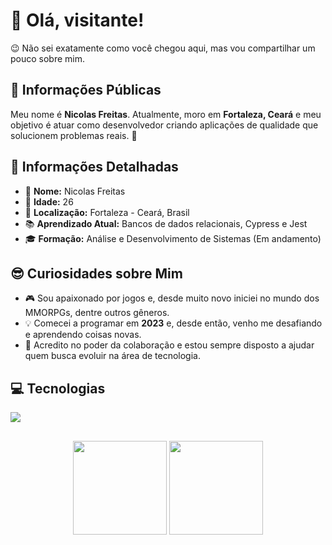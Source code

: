 # 👋 Olá, visitante!

😉 Não sei exatamente como você chegou aqui, mas vou compartilhar um pouco sobre mim. 

## 🌟 Informações Públicas

Meu nome é **Nicolas Freitas**. Atualmente, moro em **Fortaleza, Ceará** e meu objetivo é atuar como desenvolvedor criando aplicações de qualidade que solucionem problemas reais. 🚀

## 📝 Informações Detalhadas

<!-- Coloque suas informações pessoais que você deseja compartilhar -->

- 👤 **Nome:** Nicolas Freitas
- 🎂 **Idade:** 26
- 📍 **Localização:** Fortaleza - Ceará, Brasil   
- 📚 **Aprendizado Atual:** Bancos de dados relacionais, Cypress e Jest
- 🎓 **Formação:** Análise e Desenvolvimento de Sistemas (Em andamento)   

## 😎 Curiosidades sobre Mim

- 🎮 Sou apaixonado por jogos e, desde muito novo iniciei no mundo dos MMORPGs, dentre outros gêneros. 
- 💡 Comecei a programar em **2023** e, desde então, venho me desafiando e aprendendo coisas novas.   
- 🤗 Acredito no poder da colaboração e estou sempre disposto a ajudar quem busca evoluir na área de tecnologia.   

## 💻 Tecnologias

<a href="https://skillicons.dev">
  <img src="https://skillicons.dev/icons?i=html,css,js,git,react,ts,tailwindcss,nextjs,sass,nodejs,java,mysql,prisma,postgres" />
</a>

##
<p align="center">
<img height="150" src="https://github-readme-stats.vercel.app/api?username=nicolasfreitas-dev&show_icons=true&theme=jolly&locale=pt-br&rank_icon=github&hide=contribs" />
<img height="150" src="https://github-readme-stats.vercel.app/api/top-langs/?username=nicolasfreitas-dev&layout=compact&theme=jolly&locale=pt-br" />
</p>

